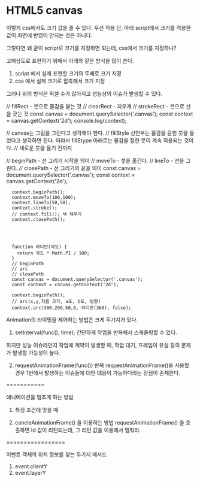 # HTML5 canvas

이렇게 css에서도 크기 값을 줄 수 있다. 우선 적용
단, 아래 script에서 크기를 적용한 값이 화면에 반영이 안되는 것은 아니다.

그렇다면 왜 굳이 script로 크기를 지정하면 되는데, css에서 크기를 지정하나?

고해상도로 표현하기 위해서 아래와 같은 방식을 많이 쓴다.

1. script 에서 실제 표현할 크기의 두배로 크기 지정
2. css 에서 실제 크기로 압축해서 크기 지정

그러나 위의 방식은 픽셀 수가 많아지고 성능상의 이슈가 발생할 수 있다.

// fillRect - 붓으로 물감을 붇는 것
// clearRect - 지우개
// strokeRect - 붓으로 선을 긋는 것
const canvas = document.querySelector('.canvas');
const context = canvas.getContext('2d');
console.log(context);

// canvas는 그림을 그린다고 생각해야 한다.
// fillStyle 선언부는 물감을 묻힌 붓을 들었다고 생각하면 된다. 따라서 fillStype 아래로는 물감을 칠한 붓이 계속 적용되는 것이다.
// 새로운 붓을 들기 전까지

// beginPath - 선 그리기 시작을 의미
// moveTo - 붓을 옮긴다.
// lineTo - 선을 그린다.
// closePath - 선 그리기의 끝을 의미
const canvas = document.querySelector('.canvas');
const context = canvas.getContext('2d');

      context.beginPath();
      context.moveTo(100,100);
      context.lineTo(50,50);
      context.stroke();
      // context.fill(); 색 채우기
      context.closePath();




      function 라디안(각도) {
        return 각도 * Math.PI / 180;
      }
      // beginPath
      // arc
      // closePath
      const canvas = document.querySelector('.canvas');
      const context = canvas.getContext('2d');

      context.beginPath();
      // arc(x,y,지름 크기, a도, b도, 방향)
      context.arc(300,200,50,0, 라디안(360), false);

Animation의 타이밍을 제어하는 방법은 크게 두가지가 있다.

1. setInterval(func(), time);
   간단하게 작업을 반복해서 스케줄링할 수 있다.

하지만 성능 이슈라던지 작업에 제약이 발생할 때, 작업 대기, 프레임이 유실 등의 문제가 발생할 가능성이 높다.

2. requestAnimationFrame(func()) 반복
   requestAnimationFrame()을 사용할 경우 1번에서 발생하는 이슈들에 대한 대응이 가능하다라는 장점이 존재한다.

===========

애니메이션을 멈추게 하는 방법

1. 특정 조건에 맞을 때

2. cancleAnimationFrame() 을 이용하는 방법
   requestAnimationFrame() 을 호출하면 Id 값이 리턴되는데, 그 리턴 값을 이용해서 멈춰라.

=================

이벤트 객체의 위치 정보를 찾는 두가지 메서드

1. event.clientY
2. event.layerY
